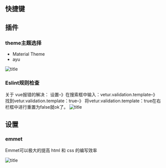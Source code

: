 
## 快捷键




## 插件

### theme主题选择
- Material Theme
- ayu

![title](https://i.loli.net/2019/10/25/9MbAcSnYfDRQ871.png)
	


### Eslint规则检查


关于 vue报错的解决：
设置–》在搜索框中输入：vetur.validation.template–》
找到vetur.validation.template：true–》
将vetur.validation.template：true在右栏框中进行重置为false就ok了。 
![title](https://i.loli.net/2019/10/25/GkzQu8KayXUlZ9f.png)




## 设置

### emmet
Emmet可以极大的提高 html 和 css 的编写效率




![title](https://i.loli.net/2019/10/25/eH8lWXvGa1uhNRJ.png)